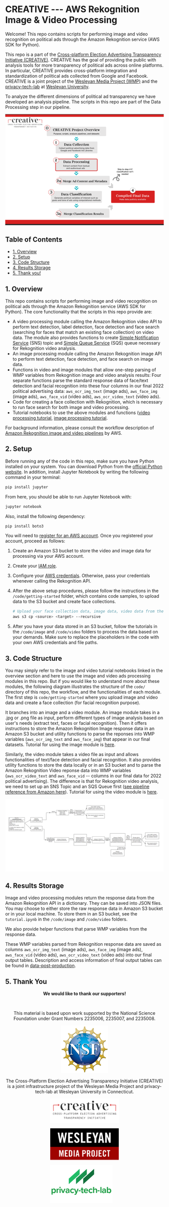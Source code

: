 # CREATIVE --- AWS Rekognition Image & Video Processing

Welcome! This repo contains scripts for performing image and video recognition on political ads through the Amazon Rekognition service (AWS SDK for Python).

This repo is a part of the [Cross-platform Election Advertising Transparency Initiative (CREATIVE)](https://www.creativewmp.com/). CREATIVE has the goal of providing the public with analysis tools for more transparency of political ads across online platforms. In particular, CREATIVE provides cross-platform integration and standardization of political ads collected from Google and Facebook. CREATIVE is a joint project of the [Wesleyan Media Project (WMP)](https://mediaproject.wesleyan.edu/) and the [privacy-tech-lab](https://privacytechlab.org/) at [Wesleyan University](https://www.wesleyan.edu).

To analyze the different dimensions of political ad transparency we have developed an analysis pipeline. The scripts in this repo are part of the Data Processing step in our pipeline.

![A picture of the repo pipeline](CREATIVE_step2_032524.png)

## Table of Contents

- [1. Overview](#1-overview)
- [2. Setup](#2-setup)
- [3. Code Structure](#3-code-structure)
- [4. Results Storage](#4-results-storage)
- [5. Thank you!](#5-thank-you)

## 1. Overview

This repo contains scripts for performing image and video recognition on political ads through the Amazon Rekognition service (AWS SDK for Python). The core functionality that the scripts in this repo provide are:

- A video processing module calling the Amazon Rekognition video API to perform text detection, label detection, face detection and face search (searching for faces that match an existing face collection) on video data. The module also provides functions to create [Simple Notification Service](https://docs.aws.amazon.com/sns/latest/dg/welcome.html) (SNS) topic and [Simple Queue Service](https://docs.aws.amazon.com/AWSSimpleQueueService/latest/SQSDeveloperGuide/welcome.html) (SQS) queue necessary for Rekognition video analysis.
- An image processing module calling the Amazon Rekognition image API to perform text detection, face detection, and face search on image data.
- Functions in video and image modules that allow one-step parsing of WMP variables from Rekognition image and video analysis results: Four separate functions parse the standard response data of face/text detection and facial recognition into these four columns in our final 2022 political advertising data: `aws_ocr_img_text` (image ads), `aws_face_img` (image ads), `aws_face_vid` (video ads), `aws_ocr_video_text` (video ads). 
- Code for creating a face collection with Rekognition, which is necessary to run face search for both image and video processing.
- Tutorial notebooks to use the above modules and functions ([video processing tutorial](https://github.com/Wesleyan-Media-Project/aws-rekognition-image-video-processing/blob/main/code/video/tutorial.ipynb), [image processing tutorial](https://github.com/Wesleyan-Media-Project/aws-rekognition-image-video-processing/blob/main/code/image/tutorial.ipynb).

For background information, please consult the workflow description of [Amazon Rekognition image and video pipelines](https://github.com/aws-samples/amazon-rekognition-serverless-large-scale-image-and-video-processing/blob/main/README.md) by AWS. 

## 2. Setup

Before running any of the code in this repo, make sure you have Python installed on your system. You can download Python from the [official Python website](https://www.python.org/downloads/). In addition, install Jupyter Notebook by writing the following command in your terminal:

```bash
pip install jupyter
```

From here, you should be able to run Jupyter Notebook with:

```bash
jupyter notebook
```

Also, install the following dependency:

```bash
pip install boto3
```

You will need to [register for an AWS account](https://aws.amazon.com/). Once you registered your account, proceed as follows:

1. Create an Amazon S3 bucket to store the video and image data for processing via your AWS account.

2. Create your [IAM role](https://docs.aws.amazon.com/IAM/latest/UserGuide/id_roles.html).

3. Configure your [AWS credentials](https://docs.aws.amazon.com/cli/latest/userguide/cli-chap-configure.html). Otherwise, pass your credentials whenever calling the Rekognition API.

4. After the above setup procedures, please follow the instructions in the `/code/getting-started` folder, which contains code samples, to upload data to the S3 bucket and create face collections.

   ```bash
   # Upload your face collection data, image data, video data from their local paths to respective Amazon S3 bucket destinations
   aws s3 cp <source> <target> --recursive
   ```

5. After you have your data stored in an S3 bucket, follow the tutorials in the `/code/image` and `/code/video` folders to process the data based on your demands. Make sure to replace the placeholders in the code with your own AWS credentials and file paths.

## 3. Code Structure 
You may simply refer to the image and video tutorial notebooks linked in the overview section and here to use the image and video ads processing modules in this repo. But if you would like to understand more about these modules, the following diagram illustrates the structure of the `code/` directory of this repo, the workflow, and the functionalities of each module. The first step is `code/getting-started` where you upload image and video data and create a face collection (for facial recognition purpose). 

It branches into an image and a video module. An image module takes in a .jpg or .png file as input, perform different types of image analysis based on user's needs (extract text, faces or facial recognition). Then it offers instructions to store the Amazon Rekognition Image response data in an Amazon S3 bucket and utility functions to parse the reponses into WMP variables (`aws_ocr_img_text` and `aws_face_img`) that appear in our final datasets. Tutorial for using the image module is [here](https://github.com/Wesleyan-Media-Project/aws-rekognition-image-video-processing/blob/main/code/image/tutorial.ipynb). 

Similarly, the video module takes a video file as input and allows functionalities of text/face detection and facial recognition. It also provides utility functions to store the data locally or in an S3 bucket and to parse the Amazon Rekognition Video reponse data into WMP variables (`aws_ocr_video_text` and `aws_face_vid` -- columns in our final data for 2022 political advertising). The difference is that for Rekognition video analysis, we need to set up an SNS Topic and an SQS Queue first ([see pipeline reference from Amazon here](https://github.com/aws-samples/amazon-rekognition-serverless-large-scale-image-and-video-processing)). Tutorial for using the video module is [here](https://github.com/Wesleyan-Media-Project/aws-rekognition-image-video-processing/blob/main/code/video/tutorial.ipynb). 

![rekognition-pipeline](rekognition-pipeline.png)

## 4. Results Storage

Image and video processing modules return the response data from the Amazon Rekognition API in a dictionary. They can be saved into JSON files. You may choose to either store the raw response data in Amazon S3 bucket or in your local machine. To store them in an S3 bucket, see the `tutorial.ipynb` in the `/code/image` and `/code/video` folders.

We also provide helper functions that parse WMP variables from the response data.

These WMP variables parsed from Rekognition response data are saved as columns `aws_ocr_img_text` (image ads), `aws_face_img` (image ads), `aws_face_vid` (video ads), `aws_ocr_video_text` (video ads) into our final output tables. Description and access information of final output tables can be found in [data-post-production](https://github.com/Wesleyan-Media-Project/data-post-production/tree/main).

## 5. Thank You

<p align="center"><strong>We would like to thank our supporters!</strong></p><br>

<p align="center">This material is based upon work supported by the National Science Foundation under Grant Numbers 2235006, 2235007, and 2235008.</p>

<p align="center" style="display: flex; justify-content: center; align-items: center;">
  <a href="https://www.nsf.gov/awardsearch/showAward?AWD_ID=2235006">
    <img class="img-fluid" src="nsf.png" height="150px" alt="National Science Foundation Logo">
  </a>
</p>

<p align="center">The Cross-Platform Election Advertising Transparency Initiative (CREATIVE) is a joint infrastructure project of the Wesleyan Media Project and privacy-tech-lab at Wesleyan University in Connecticut.

<p align="center" style="display: flex; justify-content: center; align-items: center;">
  <a href="https://www.creativewmp.com/">
    <img class="img-fluid" src="CREATIVE_logo.png"  width="220px" alt="CREATIVE Logo">
  </a>
</p>

<p align="center" style="display: flex; justify-content: center; align-items: center;">
  <a href="https://mediaproject.wesleyan.edu/">
    <img src="wmp-logo.png" width="218px" height="100px" alt="Wesleyan Media Project logo">
  </a>
</p>

<p align="center" style="display: flex; justify-content: center; align-items: center;">
  <a href="https://privacytechlab.org/" style="margin-right: 20px;">
    <img src="./plt_logo.png" width="200px" alt="privacy-tech-lab logo">
  </a>
</p>
